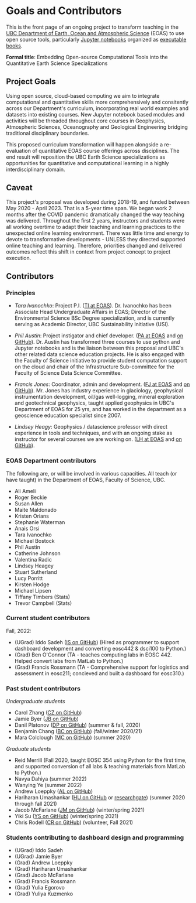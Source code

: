 # Goals and Contributors

This is the front page of an ongoing project to transform teaching in the [UBC Department of Earth, Ocean and Atmospheric Science](https://www.eoas.ubc.ca/) (EOAS) to use open source tools, particularly [Jupyter notebooks](https://www.jupyter.org/) organized as [executable books](https://executablebooks.org/en/latest/).

**Formal title**: Embedding Open-source Computational Tools into the Quantitative Earth Science Specializations

## Project Goals

Using open source, cloud-based computing we aim to integrate computational and quantitative skills more comprehensively and consitently across our Department's curriculum, incorporating real world examples and datasets into existing courses. New Jupyter notebook based modules and activities will be threaded throughout core courses in Geophysics, Atmospheric Sciences, Oceanography and Geological Engineering bridging traditional disciplinary boundaries.

This proposed curriculum transformation will happen alongside a re-evaluation of quantitative EOAS course offerings across disciplines. The end result will reposition the UBC Earth Science specializations as opportunities for quantitative and computational learning in a highly interdisciplinary domain.

## Caveat
This project's proposal was developed during 2018-19, and funded between May 2020 - April 2023. That is a 5-year time span. We began work 2 months after the COVID pandemic dramatically changed the way teaching was delivered. Throughout the first 2 years, instructors and students were all working overtime to adapt their teaching and learning practices to the unexpected online learning environment. There was little time and energy to devote to transformative developments - UNLESS they directed supported online teaching and learning. Therefore, priorities changed and delivered outcomes reflect this shift in context from project concept to project execution.

## Contributors

### Principles

- _Tara Ivanochko_: Project P.I. ([TI at EOAS](https://www.eoas.ubc.ca/people/taraivanochko)). Dr. Ivanochko has been Associate Head Undergraduate Affairs in EOAS; Director of the Environmental Science BSc Degree specialization, and is currently serving as Academic Director, UBC Sustainability Initiative (USI).

- _Phil Austin_: Project instigator and chief developer. ([PA at EOAS](https://www.eoas.ubc.ca/people/philaustin) and [on GitHub](https://github.com/phaustin)). Dr. Austin has transformed three courses to use python and Jupyter notebooks and is the liaison between this proposal and UBC's other related data science education projects. He is also engaged with the Faculty of Science initiative to provide student computation support on the cloud and chair of the Infrastructure Sub-committee for the Faculty of Science Data Science Committee.

- _Francis Jones_: Coordinator, admin and development. ([FJ at EOAS](https://www.eoas.ubc.ca/people/francisjones) and [on GitHub](https://github.com/fhmjones)). Mr. Jones has industry experience in glaciology, geophysical instrumentation development, oil/gas well-logging, mineral exploration and geotechnical geophysics, taught applied geophysics in UBC's Department of EOAS for 25 yrs, and has worked in the department as a geoscience education specialist since 2007.

- _Lindsey Heagy_: Geophysics / datascience professor with direct experience in tools and techniques, and with an ongoing stake as instructor for several courses we are working on. ([LH at EOAS](https://www.eoas.ubc.ca/people/lindseyheagy) and [on GitHub](https://github.com/lheagy)).

### EOAS Department contributors
The following are, or will be involved in various capacities. All teach (or have taught) in the Department of EOAS, Faculty of Science, UBC.
- Ali Ameli
- Roger Beckie
- Susan Allen
- Maite Maldonado
- Kristen Orians
- Stephanie Waterman
- Anais Orsi
- Tara Ivanochko
- Michael Bostock
- Phil Austin
- Catherine Johnson
- Valentina Radic
- Lindsey Heagey
- Stuart Sutherland
- Lucy Porritt
- Kirsten Hodge
- Michael Lipsen
- Tiffany Timbers (Stats)
- Trevor Campbell (Stats)

### Current student contributors
Fall, 2022:
- (UGrad) Iddo Sadeh ([IS on GitHub](https://github.com/IddoSadeh)) (Hired as programmer to support dashboard development and converting eosc442 & dsci100 to Python.)
- (Grad) Ben O'Connor (TA - teaches computing labs in EOSC 442. Helped convert labs from MatLab to Python.)
- (Grad) Francis Rossmann (TA - Comprehensive support for logistics and assessment in eosc211; concieved and built a dashboard for eosc310.)

### Past student contributors

*Undergraduate students*
- Carol Zhang ([CZ on GitHub](https://github.com/carolz19))
- Jamie Byer ([JB on GitHub](https://github.com/jamiebyer/))
- Danil Platonov ([DP on GitHub](https://github.com/slemonide)) (summer & fall, 2020)
- Benjamin Chang ([BC on GitHub](https://github.com/bkchang-97)) (fall/winter 2020/21)
- Mara Colclough ([MC on GitHub](https://github.com/maracieco)) (summer 2020)

*Graduate students*
- Reid Merrill (Fall 2020, taught EOSC 354 using Python for the first time, and supported conversion of all labs & teaching materials from MatLab to Python.)
- Navya Dahiya (summer 2022)
- Wanying Ye (summer 2022)
- Andrew Loeppky ([AL on GitHub](https://github.com/AndrewLoeppky))
- Hariharan Umashankar ([HU on GitHub](https://github.com/hari-ushankar) or [researchgate](https://www.researchgate.net/profile/Hariharan_Umashankar)) (summer 2020 through fall 2021)
- Jacob McFarlane ([JM on GitHub](https://github.com/JacobMcFarlane)) (winter/spring 2021)
- Yiki Su ([YS on GitHub](https://github.com/YikiSu)) (winter/spring 2021)
- Chris Rodell ([CR on GitHub](https://github.com/cerodell)) (volunteer, Fall 2021)

### Students contributing to dashboard design and programming

- (UGrad) Iddo Sadeh
- (UGrad) Jamie Byer
- (Grad) Andrew Loeppky
- (Grad) Hariharan Umashankar
- (Grad) Jacob McFarlane
- (Grad) Francis Rossmann
- (Grad) Yulia Egorovo
- (Grad) Yuliya Kuzmenko
